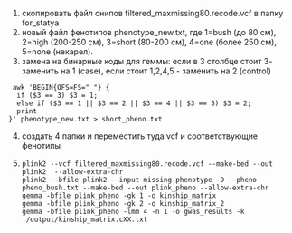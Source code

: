 1. скопировать файл снипов filtered_maxmissing80.recode.vcf в папку for_statya
2. новый файл фенотипов phenotype_new.txt, где 1=bush (до 80 см), 2=high (200-250 см), 3=short (80-200 см), 4=one (более 250 см), 5=none (некарел). 
3. замена на бинарные коды для геммы: если в 3 столбце стоит 3- заменить на 1 (case), если стоит 1,2,4,5 - заменить на 2 (control)
```
 awk 'BEGIN{OFS=FS=" "} {
  if ($3 == 3) $3 = 1;
  else if ($3 == 1 || $3 == 2 || $3 == 4 || $3 == 5) $3 = 2;
  print
}' phenotype_new.txt > short_pheno.txt
```
4. создать 4 папки и переместить туда vcf и соответствующие фенотипы
5. ```
   plink2 --vcf filtered_maxmissing80.recode.vcf --make-bed --out plink2  --allow-extra-chr
   plink2 --bfile plink2 --input-missing-phenotype -9 --pheno pheno_bush.txt --make-bed --out plink_pheno --allow-extra-chr
   gemma -bfile plink_pheno -gk 1 -o kinship_matrix
   gemma -bfile plink_pheno -gk 2 -o kinship_matrix_2
   gemma -bfile plink_pheno -lmm 4 -n 1 -o gwas_results -k ./output/kinship_matrix.cXX.txt
      ```
   
